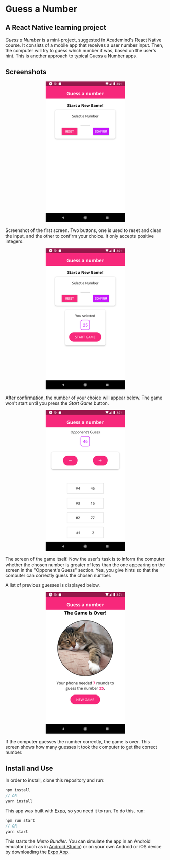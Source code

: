 # Guess a Number
## A React Native learning project

*Guess a Number* is a mini-project, suggested in Academind's React Native course. It consists of a mobile app that receives a user number input. Then, the computer will try to guess which number it was, based on the user's hint. This is another approach to typical Guess a Number apps.

## Screenshots
<p align="center">
  <img src="/docs/_media/01.png" alt="Screenshot of the first screen. It shows the name of the app, then a field to insert a number. Two buttons, one to reset and clean the input, and the other to confirm your choice" width="250">
</p>

Screenshot of the first screen. Two buttons, one is used to reset and clean the input, and the other to confirm your choice. It only accepts positive integers.

<p align="center">
 <img src="/docs/_media/03.png" alt="Screenshot when confirm is pressed. Another box appears underneath, showing the selected number and a button titled 'Start Game'" width="250">
</p>

After confirmation, the number of your choice will appear below. The game won't start until you press the *Start Game* button.

<p align="center">
 <img src="/docs/_media/04.png" alt="Screenshot of the game. There is a text 'Opponent's Guess' and the number 46. There is a box with two buttons, one with a minus sign and the other with a plus sign. At the bottom, there is a list of numbers, one column representing the guess number and the other the suggested number" width="250">
</p>

The screen of the game itself. Now the user's task is to inform the computer whether the chosen number is greater of less than the one appearing on the screen in the "Opponent's Guess" section. Yes, you give hints so that the computer can correctly guess the chosen number.

A list of previous guesses is displayed below.

<p align="center">
 <img src="/docs/_media/05.png" alt="Screenshot when the game is done. A picture of a sleeping cat is shown and the text 'Your phone needed 7 rounds to guess the number 25' appears. There is also a button labeled 'New Game'" width="250">
</p>

If the computer guesses the number correctly, the game is over. This screen shows how many guesses it took the computer to get the correct number.

## Install and Use
In order to install, clone this repository and run:
```javascript
npm install
// OR
yarn install
```

This app was built with [Expo](https://expo.io/), so you need it to run. To do this, run:
```javascript
npm run start
// OR
yarn start
```

This starts the *Metro Bundler*. You can simulate the app in an Android emulator (such as in [Android Studio](https://developer.android.com/studio)) or on your own Android or iOS device by downloading the [Expo App](https://expo.io/tools#client).